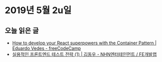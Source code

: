 # 2019년 5월 2u일

## 오늘 읽은 글

* [How to develop your React superpowers with the Container Pattern | Eduardo Vedes - freeCodeCamp](https://www.freecodecamp.org/news/react-superpowers-container-pattern-20d664bdae65/)
* [실용적인 프론트엔드 테스트 전략 (1) | 김동우 - NHN엔터테인먼트 / FE개발랩](https://meetup.toast.com/posts/174)
